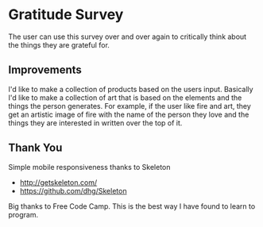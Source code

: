 # Gratitude Survey

The user can use this survey over and over again to critically think about the things they are grateful for.

## Improvements

I'd like to make a collection of products based on the users input. Basically I'd like to make a collection of art that is based on the elements and the things the person generates. For example, if the user like fire and art, they get an artistic image of fire with the name of the person they love and the things they are interested in written over the top of it.

## Thank You

Simple mobile responsiveness thanks to Skeleton
- http://getskeleton.com/
- https://github.com/dhg/Skeleton

Big thanks to Free Code Camp. This is the best way I have found to learn to program.